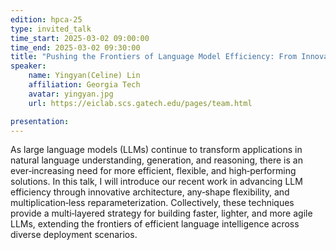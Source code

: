 ```yaml
---
edition: hpca-25
type: invited_talk
time_start: 2025-03-02 09:00:00
time_end: 2025-03-02 09:30:00
title: "Pushing the Frontiers of Language Model Efficiency: From Innovative Architecture to Any‐Shape LLMs and Multiplication‐Less Reparameterization"
speaker:
    name: Yingyan(Celine) Lin 
    affiliation: Georgia Tech
    avatar: yingyan.jpg  
    url: https://eiclab.scs.gatech.edu/pages/team.html

presentation: 
---
```

As large language models (LLMs) continue to transform applications in natural language understanding, generation, and reasoning, there is an ever‐increasing need for more efficient, flexible, and high‐performing solutions. In this talk, I will introduce our recent work in advancing LLM efficiency through innovative architecture, any‐shape flexibility, and multiplication‐less reparameterization. Collectively, these techniques provide a multi‐layered strategy for building faster, lighter, and more agile LLMs, extending the frontiers of efficient language intelligence across diverse deployment scenarios.
